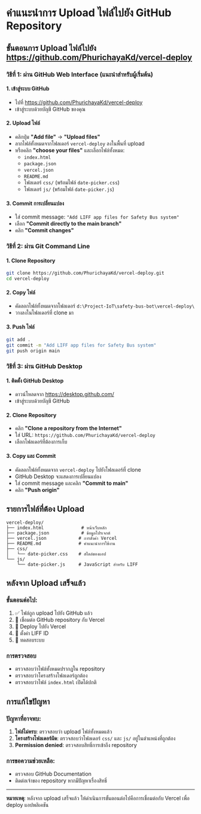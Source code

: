 # คำแนะนำการ Upload ไฟล์ไปยัง GitHub Repository

## ขั้นตอนการ Upload ไฟล์ไปยัง https://github.com/PhurichayaKd/vercel-deploy

### วิธีที่ 1: ผ่าน GitHub Web Interface (แนะนำสำหรับผู้เริ่มต้น)

#### 1. เข้าสู่ระบบ GitHub
- ไปที่ https://github.com/PhurichayaKd/vercel-deploy
- เข้าสู่ระบบด้วยบัญชี GitHub ของคุณ

#### 2. Upload ไฟล์
- คลิกปุ่ม **"Add file"** → **"Upload files"**
- ลากไฟล์ทั้งหมดจากโฟลเดอร์ `vercel-deploy` ลงในพื้นที่ upload
- หรือคลิก **"choose your files"** และเลือกไฟล์ทั้งหมด:
  - `index.html`
  - `package.json`
  - `vercel.json`
  - `README.md`
  - โฟลเดอร์ `css/` (พร้อมไฟล์ `date-picker.css`)
  - โฟลเดอร์ `js/` (พร้อมไฟล์ `date-picker.js`)

#### 3. Commit การเปลี่ยนแปลง
- ใส่ commit message: `"Add LIFF app files for Safety Bus system"`
- เลือก **"Commit directly to the main branch"**
- คลิก **"Commit changes"**

### วิธีที่ 2: ผ่าน Git Command Line

#### 1. Clone Repository
```bash
git clone https://github.com/PhurichayaKd/vercel-deploy.git
cd vercel-deploy
```

#### 2. Copy ไฟล์
- คัดลอกไฟล์ทั้งหมดจากโฟลเดอร์ `d:\Project-IoT\safety-bus-bot\vercel-deploy\` 
- วางลงในโฟลเดอร์ที่ clone มา

#### 3. Push ไฟล์
```bash
git add .
git commit -m "Add LIFF app files for Safety Bus system"
git push origin main
```

### วิธีที่ 3: ผ่าน GitHub Desktop

#### 1. ติดตั้ง GitHub Desktop
- ดาวน์โหลดจาก https://desktop.github.com/
- เข้าสู่ระบบด้วยบัญชี GitHub

#### 2. Clone Repository
- คลิก **"Clone a repository from the Internet"**
- ใส่ URL: `https://github.com/PhurichayaKd/vercel-deploy`
- เลือกโฟลเดอร์ที่ต้องการเก็บ

#### 3. Copy และ Commit
- คัดลอกไฟล์ทั้งหมดจาก `vercel-deploy` ไปยังโฟลเดอร์ที่ clone
- GitHub Desktop จะแสดงการเปลี่ยนแปลง
- ใส่ commit message และคลิก **"Commit to main"**
- คลิก **"Push origin"**

## รายการไฟล์ที่ต้อง Upload

```
vercel-deploy/
├── index.html              # หน้าเว็บหลัก
├── package.json            # ข้อมูลโปรเจกต์
├── vercel.json            # การตั้งค่า Vercel
├── README.md              # คำแนะนำการใช้งาน
├── css/
│   └── date-picker.css    # สไตล์ของแอป
└── js/
    └── date-picker.js     # JavaScript สำหรับ LIFF
```

## หลังจาก Upload เสร็จแล้ว

### ขั้นตอนต่อไป:
1. ✅ ไฟล์ถูก upload ไปยัง GitHub แล้ว
2. 🔄 เชื่อมต่อ GitHub repository กับ Vercel
3. 🚀 Deploy ไปยัง Vercel
4. 🔧 ตั้งค่า LIFF ID
5. 🧪 ทดสอบระบบ

### การตรวจสอบ
- ตรวจสอบว่าไฟล์ทั้งหมดปรากฏใน repository
- ตรวจสอบว่าโครงสร้างโฟลเดอร์ถูกต้อง
- ตรวจสอบว่าไฟล์ `index.html` เปิดได้ปกติ

## การแก้ไขปัญหา

### ปัญหาที่อาจพบ:
1. **ไฟล์ไม่ครบ**: ตรวจสอบว่า upload ไฟล์ทั้งหมดแล้ว
2. **โครงสร้างโฟลเดอร์ผิด**: ตรวจสอบว่าโฟลเดอร์ `css/` และ `js/` อยู่ในตำแหน่งที่ถูกต้อง
3. **Permission denied**: ตรวจสอบสิทธิ์การเข้าถึง repository

### การขอความช่วยเหลือ:
- ตรวจสอบ GitHub Documentation
- ติดต่อเจ้าของ repository หากมีปัญหาเรื่องสิทธิ์

---

**หมายเหตุ**: หลังจาก upload เสร็จแล้ว ให้ดำเนินการขั้นตอนต่อไปคือการเชื่อมต่อกับ Vercel เพื่อ deploy แอปพลิเคชัน